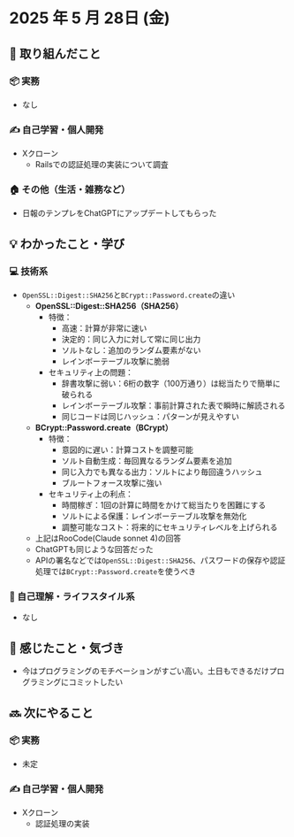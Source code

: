 # 2025 年 5 月 28日 (金)

## 🔨 取り組んだこと
### 📦 実務
  - なし
### ✍️ 自己学習・個人開発
  - Xクローン
    - Railsでの認証処理の実装について調査
### 🏠 その他（生活・雑務など）
  - 日報のテンプレをChatGPTにアップデートしてもらった

## 💡 わかったこと・学び
### 💻 技術系
  - `OpenSSL::Digest::SHA256`と`BCrypt::Password.create`の違い
    - **OpenSSL::Digest::SHA256（SHA256）**
      - 特徴：
        - 高速：計算が非常に速い
        - 決定的：同じ入力に対して常に同じ出力
        - ソルトなし：追加のランダム要素がない
        - レインボーテーブル攻撃に脆弱
      - セキュリティ上の問題：
        - 辞書攻撃に弱い：6桁の数字（100万通り）は総当たりで簡単に破られる
        - レインボーテーブル攻撃：事前計算された表で瞬時に解読される
        - 同じコードは同じハッシュ：パターンが見えやすい
    - **BCrypt::Password.create（BCrypt）**
      - 特徴：
        - 意図的に遅い：計算コストを調整可能
        - ソルト自動生成：毎回異なるランダム要素を追加
        - 同じ入力でも異なる出力：ソルトにより毎回違うハッシュ
        - ブルートフォース攻撃に強い
      - セキュリティ上の利点：
        - 時間稼ぎ：1回の計算に時間をかけて総当たりを困難にする
        - ソルトによる保護：レインボーテーブル攻撃を無効化
        - 調整可能なコスト：将来的にセキュリティレベルを上げられる
    - 上記はRooCode(Claude sonnet 4)の回答
    - ChatGPTも同じような回答だった
    - APIの署名などでは`OpenSSL::Digest::SHA256`、パスワードの保存や認証処理では`BCrypt::Password.create`を使うべき
### 🧘 自己理解・ライフスタイル系
  - なし

## 💭 感じたこと・気づき
- 今はプログラミングのモチベーションがすごい高い。土日もできるだけプログラミングにコミットしたい

## 🔜 次にやること
### 📦 実務
  - 未定
### ✍️ 自己学習・個人開発
  - Xクローン
    - 認証処理の実装
